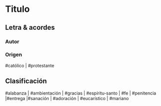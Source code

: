 
# Titulo

## Letra & acordes

### Autor

### Origen
#católico | #protestante

## Clasificación
#alabanza | #ambientación | #gracias | #espíritu-santo | #fe | #penitencia |#entrega |#sanación | #adoración | #eucarístico | #mariano


